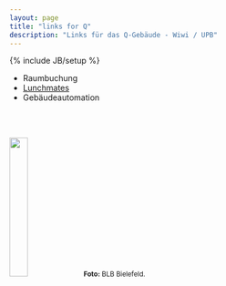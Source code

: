 ```yaml
---
layout: page
title: "links for Q"
description: "Links für das Q-Gebäude - Wiwi / UPB"
---
```

{% include JB/setup %}

* Raumbuchung
* [Lunchmates](http://q.lunchmates.org)
* Gebäudeautomation


<br><br>

<img src="https://uniblog.uni-paderborn.de/wp-content/uploads/2012/02/Q_Ansicht-Haupteingang.jpg" width="25%" height="25%" />  <small class="caption"><strong>Foto:</strong> BLB Bielefeld.</small>